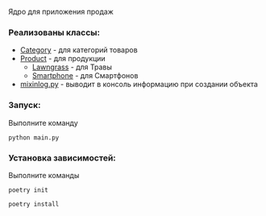 Ядро для приложения продаж

### Реализованы классы:

- [Category](src/category.py) - для категорий товаров
- [Product](src/product.py) - для продукции
  - [Lawngrass](src/lawngrass.py) - для Травы
  - [Smartphone](src/smartphone.py) - для Смартфонов
- [mixinlog.py](src/mixinlog.py) - выводит в консоль информацию при создании объекта

### Запуск:
Выполните команду
```
python main.py
```

### Установка зависимостей:
Выполните команды

```
poetry init

poetry install
